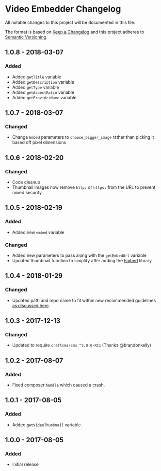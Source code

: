 # Video Embedder Changelog

All notable changes to this project will be documented in this file.

The format is based on [Keep a Changelog](http://keepachangelog.com/) and this project adheres to [Semantic Versioning](http://semver.org/).

## 1.0.8 - 2018-03-07
### Added
- Added `getTitle` variable
- Added `getDescription` variable
- Added `getType` variable
- Added `getAspectRatio` variable
- Added `getProviderName` variable

## 1.0.7 - 2018-03-07
### Changed
- Change `Embed` parameters to `choose_bigger_image` rather than picking it based off pixel dimensions

## 1.0.6 - 2018-02-20
### Changed
- Code cleanup
- Thumbnail images now remove `http:` or `https:` from the URL to prevent mixed security

## 1.0.5 - 2018-02-19
### Added
- Added new `embed` variable
### Changed
- Added new parameters to pass along with the `getEmbedUrl` variable
- Updated thumbnail function to simplify after adding the [Embed](https://github.com/oscarotero/Embed) library

## 1.0.4 - 2018-01-29
### Changed
- Updated path and repo name to fit within new recommended guidelines [as discussed here](https://craftcms.stackexchange.com/questions/23535/craft-3-plugin-backwards-compatibility-and-maintenance-for-2-x).

## 1.0.3 - 2017-12-13
### Changed
- Updated to require `craftcms/cms ^3.0.0-RC1` (Thanks @brandonkelly)

## 1.0.2 - 2017-08-07
### Added
- Fixed composer `handle` which caused a crash.

## 1.0.1 - 2017-08-05
### Added
- Added `getVideoThumbnail` variable.

## 1.0.0 - 2017-08-05
### Added
- Initial release
